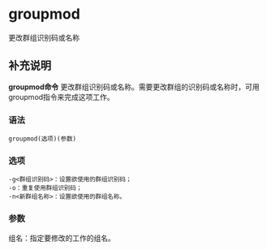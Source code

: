 groupmod
===

更改群组识别码或名称

## 补充说明

**groupmod命令** 更改群组识别码或名称。需要更改群组的识别码或名称时，可用groupmod指令来完成这项工作。

###  语法

```shell
groupmod(选项)(参数)
```

###  选项

```shell
-g<群组识别码>：设置欲使用的群组识别码；
-o：重复使用群组识别码；
-n<新群组名称>：设置欲使用的群组名称。
```

###  参数

组名：指定要修改的工作的组名。


<!-- Linux命令行搜索引擎：https://jaywcjlove.github.io/linux-command/ -->